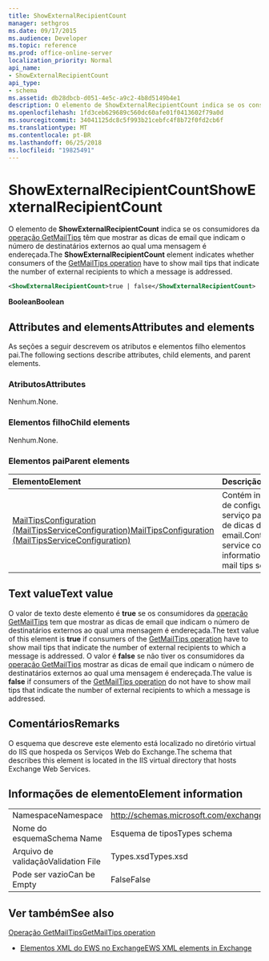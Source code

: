 ```yaml
---
title: ShowExternalRecipientCount
manager: sethgros
ms.date: 09/17/2015
ms.audience: Developer
ms.topic: reference
ms.prod: office-online-server
localization_priority: Normal
api_name:
- ShowExternalRecipientCount
api_type:
- schema
ms.assetid: db28dbcb-d051-4e5c-a9c2-4b8d5149b4e1
description: O elemento de ShowExternalRecipientCount indica se os consumidores da operação GetMailTips têm que mostrar as dicas de email que indicam o número de destinatários externos ao qual uma mensagem é endereçada.
ms.openlocfilehash: 1fd3ceb629689c560dc60afe01f0413602f79a0d
ms.sourcegitcommit: 34041125dc8c5f993b21cebfc4f8b72f0fd2cb6f
ms.translationtype: MT
ms.contentlocale: pt-BR
ms.lasthandoff: 06/25/2018
ms.locfileid: "19825491"
---
```

# <a name="showexternalrecipientcount"></a><span data-ttu-id="bc1bd-103">ShowExternalRecipientCount</span><span class="sxs-lookup"><span data-stu-id="bc1bd-103">ShowExternalRecipientCount</span></span>

<span data-ttu-id="bc1bd-104">O elemento de **ShowExternalRecipientCount** indica se os consumidores da [operação GetMailTips](getmailtips-operation.md) têm que mostrar as dicas de email que indicam o número de destinatários externos ao qual uma mensagem é endereçada.</span><span class="sxs-lookup"><span data-stu-id="bc1bd-104">The **ShowExternalRecipientCount** element indicates whether consumers of the [GetMailTips operation](getmailtips-operation.md) have to show mail tips that indicate the number of external recipients to which a message is addressed.</span></span> 
  
```XML
<ShowExternalRecipientCount>true | false</ShowExternalRecipientCount>
```

 <span data-ttu-id="bc1bd-105">**Boolean**</span><span class="sxs-lookup"><span data-stu-id="bc1bd-105">**Boolean**</span></span>
## <a name="attributes-and-elements"></a><span data-ttu-id="bc1bd-106">Attributes and elements</span><span class="sxs-lookup"><span data-stu-id="bc1bd-106">Attributes and elements</span></span>

<span data-ttu-id="bc1bd-107">As seções a seguir descrevem os atributos e elementos filho elementos pai.</span><span class="sxs-lookup"><span data-stu-id="bc1bd-107">The following sections describe attributes, child elements, and parent elements.</span></span>
  
### <a name="attributes"></a><span data-ttu-id="bc1bd-108">Atributos</span><span class="sxs-lookup"><span data-stu-id="bc1bd-108">Attributes</span></span>

<span data-ttu-id="bc1bd-109">Nenhum.</span><span class="sxs-lookup"><span data-stu-id="bc1bd-109">None.</span></span>
  
### <a name="child-elements"></a><span data-ttu-id="bc1bd-110">Elementos filho</span><span class="sxs-lookup"><span data-stu-id="bc1bd-110">Child elements</span></span>

<span data-ttu-id="bc1bd-111">Nenhum.</span><span class="sxs-lookup"><span data-stu-id="bc1bd-111">None.</span></span>
  
### <a name="parent-elements"></a><span data-ttu-id="bc1bd-112">Elementos pai</span><span class="sxs-lookup"><span data-stu-id="bc1bd-112">Parent elements</span></span>

|<span data-ttu-id="bc1bd-113">**Elemento**</span><span class="sxs-lookup"><span data-stu-id="bc1bd-113">**Element**</span></span>|<span data-ttu-id="bc1bd-114">**Descrição**</span><span class="sxs-lookup"><span data-stu-id="bc1bd-114">**Description**</span></span>|
|:-----|:-----|
|[<span data-ttu-id="bc1bd-115">MailTipsConfiguration (MailTipsServiceConfiguration)</span><span class="sxs-lookup"><span data-stu-id="bc1bd-115">MailTipsConfiguration (MailTipsServiceConfiguration)</span></span>](mailtipsconfiguration-mailtipsserviceconfiguration.md) <br/> |<span data-ttu-id="bc1bd-116">Contém informações de configuração de serviço para o serviço de dicas de email.</span><span class="sxs-lookup"><span data-stu-id="bc1bd-116">Contains service configuration information for the mail tips service.</span></span>  <br/> |
   
## <a name="text-value"></a><span data-ttu-id="bc1bd-117">Text value</span><span class="sxs-lookup"><span data-stu-id="bc1bd-117">Text value</span></span>

<span data-ttu-id="bc1bd-118">O valor de texto deste elemento é **true** se os consumidores da [operação GetMailTips](getmailtips-operation.md) tem que mostrar as dicas de email que indicam o número de destinatários externos ao qual uma mensagem é endereçada.</span><span class="sxs-lookup"><span data-stu-id="bc1bd-118">The text value of this element is **true** if consumers of the [GetMailTips operation](getmailtips-operation.md) have to show mail tips that indicate the number of external recipients to which a message is addressed.</span></span> <span data-ttu-id="bc1bd-119">O valor é **false** se não tiver os consumidores da [operação GetMailTips](getmailtips-operation.md) mostrar as dicas de email que indicam o número de destinatários externos ao qual uma mensagem é endereçada.</span><span class="sxs-lookup"><span data-stu-id="bc1bd-119">The value is **false** if consumers of the [GetMailTips operation](getmailtips-operation.md) do not have to show mail tips that indicate the number of external recipients to which a message is addressed.</span></span> 
  
## <a name="remarks"></a><span data-ttu-id="bc1bd-120">Comentários</span><span class="sxs-lookup"><span data-stu-id="bc1bd-120">Remarks</span></span>

<span data-ttu-id="bc1bd-121">O esquema que descreve este elemento está localizado no diretório virtual do IIS que hospeda os Serviços Web do Exchange.</span><span class="sxs-lookup"><span data-stu-id="bc1bd-121">The schema that describes this element is located in the IIS virtual directory that hosts Exchange Web Services.</span></span>
  
## <a name="element-information"></a><span data-ttu-id="bc1bd-122">Informações de elemento</span><span class="sxs-lookup"><span data-stu-id="bc1bd-122">Element information</span></span>

|||
|:-----|:-----|
|<span data-ttu-id="bc1bd-123">Namespace</span><span class="sxs-lookup"><span data-stu-id="bc1bd-123">Namespace</span></span>  <br/> |http://schemas.microsoft.com/exchange/services/2006/types  <br/> |
|<span data-ttu-id="bc1bd-124">Nome do esquema</span><span class="sxs-lookup"><span data-stu-id="bc1bd-124">Schema Name</span></span>  <br/> |<span data-ttu-id="bc1bd-125">Esquema de tipos</span><span class="sxs-lookup"><span data-stu-id="bc1bd-125">Types schema</span></span>  <br/> |
|<span data-ttu-id="bc1bd-126">Arquivo de validação</span><span class="sxs-lookup"><span data-stu-id="bc1bd-126">Validation File</span></span>  <br/> |<span data-ttu-id="bc1bd-127">Types.xsd</span><span class="sxs-lookup"><span data-stu-id="bc1bd-127">Types.xsd</span></span>  <br/> |
|<span data-ttu-id="bc1bd-128">Pode ser vazio</span><span class="sxs-lookup"><span data-stu-id="bc1bd-128">Can be Empty</span></span>  <br/> |<span data-ttu-id="bc1bd-129">False</span><span class="sxs-lookup"><span data-stu-id="bc1bd-129">False</span></span>  <br/> |
   
## <a name="see-also"></a><span data-ttu-id="bc1bd-130">Ver também</span><span class="sxs-lookup"><span data-stu-id="bc1bd-130">See also</span></span>



[<span data-ttu-id="bc1bd-131">Operação GetMailTips</span><span class="sxs-lookup"><span data-stu-id="bc1bd-131">GetMailTips operation</span></span>](getmailtips-operation.md)


- [<span data-ttu-id="bc1bd-132">Elementos XML do EWS no Exchange</span><span class="sxs-lookup"><span data-stu-id="bc1bd-132">EWS XML elements in Exchange</span></span>](ews-xml-elements-in-exchange.md)

